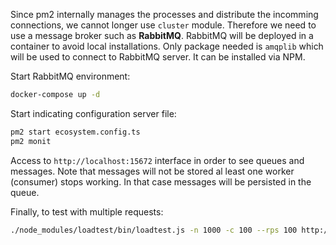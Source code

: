 Since pm2 internally manages the processes and distribute the incomming connections, we cannot longer use `cluster` module. Therefore we need to use a message broker such as **RabbitMQ**. RabbitMQ will be deployed in a container to avoid local installations. Only package needed is `amqplib` which will be used to connect to RabbitMQ server. It can be installed via NPM.

Start RabbitMQ environment:
```sh
docker-compose up -d
```

Start indicating configuration server file:
```sh
pm2 start ecosystem.config.ts
pm2 monit
```

Access to `http://localhost:15672` interface in order to see queues and messages. Note that messages will not be stored al least one worker (consumer) stops working. In that case messages will be persisted in the queue.

Finally, to test with multiple requests:
```sh
./node_modules/loadtest/bin/loadtest.js -n 1000 -c 100 --rps 100 http://localhost:3001\?number=20
```